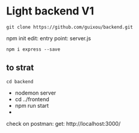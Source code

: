 # Light backend  V1 # 

    git clone https://github.com/guixou/backend.git

npm init
    edit: entry point: server.js

    npm i express --save

## to strat ##

    cd backend
-
    nodemon server
-
    cd ../frontend
-
    npm run start
-

check on postman: get: http://localhost:3000/
